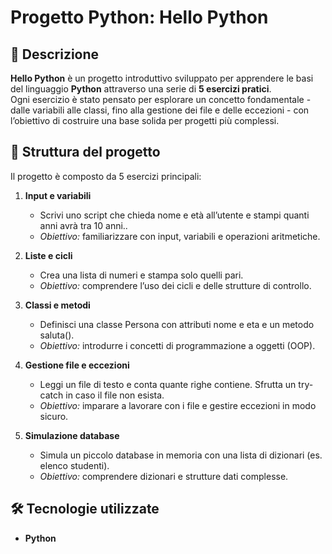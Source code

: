 # Progetto Python: Hello Python

## 📖 Descrizione
**Hello Python** è un progetto introduttivo sviluppato per apprendere le basi del linguaggio **Python** attraverso una serie di **5 esercizi pratici**.  
Ogni esercizio è stato pensato per esplorare un concetto fondamentale - dalle variabili alle classi, fino alla gestione dei file e delle eccezioni - con l’obiettivo di costruire una base solida per progetti più complessi.


## 🧩 Struttura del progetto
Il progetto è composto da 5 esercizi principali:

1. **Input e variabili**
   - Scrivi uno script che chieda nome e età all’utente e stampi quanti anni avrà tra 10 anni..  
   - *Obiettivo:* familiarizzare con input, variabili e operazioni aritmetiche.  

2. **Liste e cicli**
   - Crea una lista di numeri e stampa solo quelli pari.  
   - *Obiettivo:* comprendere l’uso dei cicli e delle strutture di controllo.  

3. **Classi e metodi**
   - Definisci una classe Persona con attributi nome e eta e un metodo saluta().  
   - *Obiettivo:* introdurre i concetti di programmazione a oggetti (OOP).  

4. **Gestione file e eccezioni**
   - Leggi un file di testo e conta quante righe contiene. Sfrutta un try-catch in caso il file non esista.  
   - *Obiettivo:* imparare a lavorare con i file e gestire eccezioni in modo sicuro.  

5. **Simulazione database**
   - Simula un piccolo database in memoria con una lista di dizionari (es. elenco studenti).  
   - *Obiettivo:* comprendere dizionari e strutture dati complesse.  


## 🛠️ Tecnologie utilizzate
- **Python**
